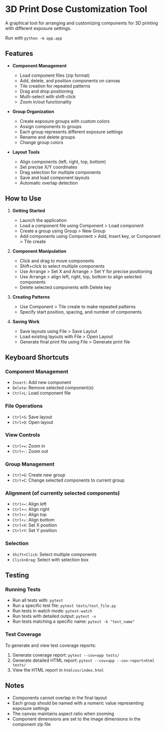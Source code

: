# 3D Print Dose Customization Tool

A graphical tool for arranging and customizing components for 3D printing with different exposure settings.

Run with `python -m app.app`

## Features

- **Component Management**

  - Load component files (zip format)
  - Add, delete, and position components on canvas
  - Tile creation for repeated patterns
  - Drag and drop positioning
  - Multi-select with shift-click
  - Zoom in/out functionality

- **Group Organization**

  - Create exposure groups with custom colors
  - Assign components to groups
  - Each group represents different exposure settings
  - Rename and delete groups
  - Change group colors

- **Layout Tools**
  - Align components (left, right, top, bottom)
  - Set precise X/Y coordinates
  - Drag selection for multiple components
  - Save and load component layouts
  - Automatic overlap detection

## How to Use

1. **Getting Started**

   - Launch the application
   - Load a component file using Component > Load component
   - Create a group using Group > New Group
   - Add components using Component > Add, Insert key, or Component > Tile create

2. **Component Manipulation**

   - Click and drag to move components
   - Shift+click to select multiple components
   - Use Arrange > Set X and Arrange > Set Y for precise positioning
   - Use Arrange > align left, right, top, bottom to align selected components
   - Delete selected components with Delete key

3. **Creating Patterns**

   - Use Component > Tile create to make repeated patterns
   - Specify start position, spacing, and number of components

4. **Saving Work**
   - Save layouts using File > Save Layout
   - Load existing layouts with File > Open Layout
   - Generate final print file using File > Generate print file

## Keyboard Shortcuts

### Component Management

- `Insert`: Add new component
- `Delete`: Remove selected component(s)
- `Ctrl+L`: Load component file

### File Operations

- `Ctrl+S`: Save layout
- `Ctrl+O`: Open layout

### View Controls

- `Ctrl+=`: Zoom in
- `Ctrl+-`: Zoom out

### Group Management

- `Ctrl+G`: Create new group
- `Ctrl+C`: Change selected components to current group

### Alignment (of currently selected components)

- `Ctrl+←`: Align left
- `Ctrl+→`: Align right
- `Ctrl+↑`: Align top
- `Ctrl+↓`: Align bottom
- `Ctrl+X`: Set X position
- `Ctrl+Y`: Set Y position

### Selection

- `Shift+Click`: Select multiple components
- `Click+Drag`: Select with selection box

## Testing

### Running Tests

- Run all tests with: `pytest`
- Run a specific test file: `pytest tests/test_file.py`
- Run tests in watch mode: `pytest-watch`
- Run tests with detailed output: `pytest -v`
- Run tests matching a specific name: `pytest -k "test_name"`

### Test Coverage

To generate and view test coverage reports:

1. Generate coverage report: `pytest --cov=app tests/`
2. Generate detailed HTML report: `pytest --cov=app --cov-report=html tests/`
3. View the HTML report in `htmlcov/index.html`

## Notes

- Components cannot overlap in the final layout
- Each group should be named with a numeric value representing exposure settings
- The canvas maintains aspect ratio when zooming
- Component dimensions are set to the image dimensions in the component zip file
